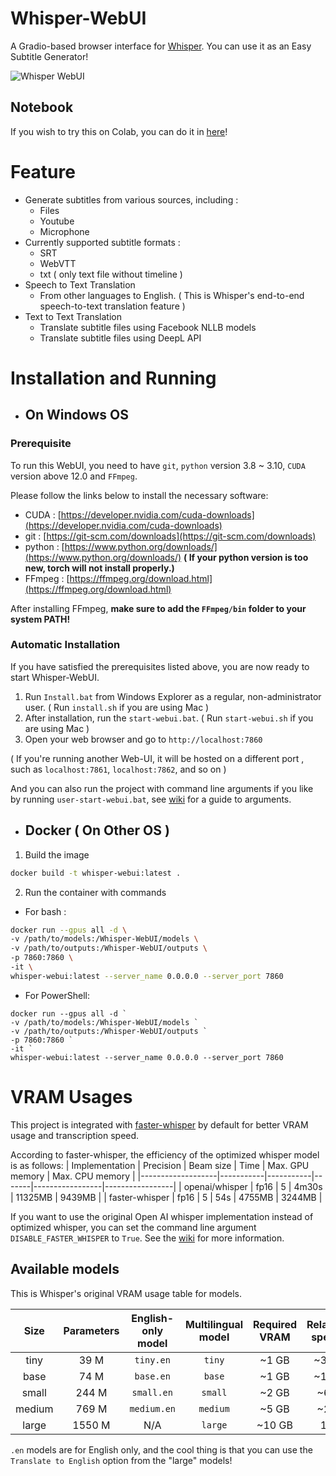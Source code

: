 # Whisper-WebUI
A Gradio-based browser interface for [Whisper](https://github.com/openai/whisper). You can use it as an Easy Subtitle Generator!

![Whisper WebUI](https://github.com/jhj0517/Whsiper-WebUI/blob/master/screenshot.png)

## Notebook
If you wish to try this on Colab, you can do it in [here](https://colab.research.google.com/github/jhj0517/Whisper-WebUI/blob/master/notebook/whisper-webui.ipynb)!

# Feature
- Generate subtitles from various sources, including :
  - Files
  - Youtube
  - Microphone
- Currently supported subtitle formats : 
  - SRT
  - WebVTT
  - txt ( only text file without timeline )
- Speech to Text Translation 
  - From other languages to English. ( This is Whisper's end-to-end speech-to-text translation feature )
- Text to Text Translation
  - Translate subtitle files using Facebook NLLB models
  - Translate subtitle files using DeepL API

# Installation and Running
- ## On Windows OS
### Prerequisite
To run this WebUI, you need to have `git`, `python` version 3.8 ~ 3.10, `CUDA` version above 12.0 and `FFmpeg`.

Please follow the links below to install the necessary software:
- CUDA : [https://developer.nvidia.com/cuda-downloads](https://developer.nvidia.com/cuda-downloads)
- git : [https://git-scm.com/downloads](https://git-scm.com/downloads)
- python : [https://www.python.org/downloads/](https://www.python.org/downloads/) **( If your python version is too new, torch will not install properly.)**
- FFmpeg :  [https://ffmpeg.org/download.html](https://ffmpeg.org/download.html)

After installing FFmpeg, **make sure to add the `FFmpeg/bin` folder to your system PATH!**

### Automatic Installation
If you have satisfied the prerequisites listed above, you are now ready to start Whisper-WebUI.

1. Run `Install.bat` from Windows Explorer as a regular, non-administrator user. ( Run `install.sh` if you are using Mac ) 
2. After installation, run the `start-webui.bat`. ( Run `start-webui.sh` if you are using Mac ) 
3. Open your web browser and go to `http://localhost:7860`

( If you're running another Web-UI, it will be hosted on a different port , such as `localhost:7861`, `localhost:7862`, and so on )

And you can also run the project with command line arguments if you like by running `user-start-webui.bat`, see [wiki](https://github.com/jhj0517/Whisper-WebUI/wiki/Command-Line-Arguments) for a guide to arguments.

- ## Docker ( On Other OS )

1. Build the image

```sh
docker build -t whisper-webui:latest . 
```

2. Run the container with commands

- For bash :
```sh
docker run --gpus all -d \
-v /path/to/models:/Whisper-WebUI/models \
-v /path/to/outputs:/Whisper-WebUI/outputs \
-p 7860:7860 \
-it \
whisper-webui:latest --server_name 0.0.0.0 --server_port 7860
```
- For PowerShell:
```shell
docker run --gpus all -d `
-v /path/to/models:/Whisper-WebUI/models `
-v /path/to/outputs:/Whisper-WebUI/outputs `
-p 7860:7860 `
-it `
whisper-webui:latest --server_name 0.0.0.0 --server_port 7860
```

# VRAM Usages
This project is integrated with [faster-whisper](https://github.com/guillaumekln/faster-whisper) by default for better VRAM usage and transcription speed.

According to faster-whisper, the efficiency of the optimized whisper model is as follows: 
| Implementation    | Precision | Beam size | Time  | Max. GPU memory | Max. CPU memory |
|-------------------|-----------|-----------|-------|-----------------|-----------------|
| openai/whisper    | fp16      | 5         | 4m30s | 11325MB         | 9439MB          |
| faster-whisper    | fp16      | 5         | 54s   | 4755MB          | 3244MB          |

If you want to use the original Open AI whisper implementation instead of optimized whisper, you can set the command line argument `DISABLE_FASTER_WHISPER` to `True`. See the [wiki](https://github.com/jhj0517/Whisper-WebUI/wiki/Command-Line-Arguments) for more information.

## Available models
This is Whisper's original VRAM usage table for models.

|  Size  | Parameters | English-only model | Multilingual model | Required VRAM | Relative speed |
|:------:|:----------:|:------------------:|:------------------:|:-------------:|:--------------:|
|  tiny  |    39 M    |     `tiny.en`      |       `tiny`       |     ~1 GB     |      ~32x      |
|  base  |    74 M    |     `base.en`      |       `base`       |     ~1 GB     |      ~16x      |
| small  |   244 M    |     `small.en`     |      `small`       |     ~2 GB     |      ~6x       |
| medium |   769 M    |    `medium.en`     |      `medium`      |     ~5 GB     |      ~2x       |
| large  |   1550 M   |        N/A         |      `large`       |    ~10 GB     |       1x       |


`.en` models are for English only, and the cool thing is that you can use the `Translate to English` option from the "large" models!

